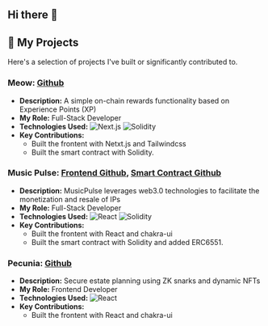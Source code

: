 ## Hi there 👋

## 🚀 My Projects

Here's a selection of projects I've built or significantly contributed to.

### **Meow: [Github](https://github.com/electrone901/Meow-lightlink)**

* **Description:** A simple on-chain rewards functionality based on Experience Points (XP)
* **My Role:** Full-Stack Developer
* **Technologies Used:** ![Next.js](https://img.shields.io/badge/Next.js-000000?style=for-the-badge&logo=nextdotjs&logoColor=white) ![Solidity](https://img.shields.io/badge/Solidity-363636?style=for-the-badge&logo=solidity&logoColor=white)
* **Key Contributions:**
    * Built the frontent with Netxt.js and Tailwindcss
    * Built the smart contract with Solidity.

### **Music Pulse: [Frontend Github](https://github.com/musicpulse-NAVH/webapp), [Smart Contract Github](https://github.com/musicpulse-NAVH/contract)**
* **Description:** MusicPulse leverages web3.0 technologies to facilitate the monetization and resale of IPs
* **My Role:** Full-Stack Developer
* **Technologies Used:** ![React](https://img.shields.io/badge/React-61DAFB?style=for-the-badge&logo=react&logoColor=white) ![Solidity](https://img.shields.io/badge/Solidity-363636?style=for-the-badge&logo=solidity&logoColor=white)
* **Key Contributions:**
    * Built the frontent with React and chakra-ui
    * Built the smart contract with Solidity and added ERC6551.

### **Pecunia: [Github]([https://github.com/electrone901/Meow-lightlink](https://github.com/Pecunia-Labs/Pecunia-Website))**
* **Description:** Secure estate planning using ZK snarks and dynamic NFTs
* **My Role:** Frontend Developer
* **Technologies Used:** ![React](https://img.shields.io/badge/React-61DAFB?style=for-the-badge&logo=react&logoColor=white)
* **Key Contributions:**
    * Built the frontent with React and chakra-ui
